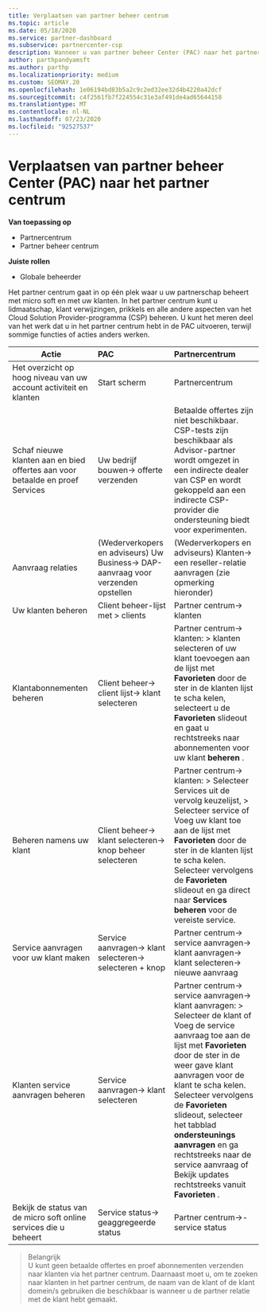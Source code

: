 ```yaml
---
title: Verplaatsen van partner beheer centrum
ms.topic: article
ms.date: 05/18/2020
ms.service: partner-dashboard
ms.subservice: partnercenter-csp
description: Wanneer u van partner beheer Center (PAC) naar het partner centrum gaat, leert u hoe u het CSP-programma lidmaatschap, klant verwijzingen, prikkels en meer kunt beheren.
author: parthpandyamsft
ms.author: parthp
ms.localizationpriority: medium
ms.custom: SEOMAY.20
ms.openlocfilehash: 1e06194bd83b5a2c9c2ed32ee32d4b4220a42dcf
ms.sourcegitcommit: c4f2561fb7f224554c31e3af491de4ad65644158
ms.translationtype: MT
ms.contentlocale: nl-NL
ms.lasthandoff: 07/23/2020
ms.locfileid: "92527537"
---
```

# <a name="moving-from-partner-admin-center-pac-to-the-partner-center"></a>Verplaatsen van partner beheer Center (PAC) naar het partner centrum

**Van toepassing op**
- Partnercentrum
- Partner beheer centrum

**Juiste rollen**
- Globale beheerder

Het partner centrum gaat in op één plek waar u uw partnerschap beheert met micro soft en met uw klanten. In het partner centrum kunt u lidmaatschap, klant verwijzingen, prikkels en alle andere aspecten van het Cloud Solution Provider-programma (CSP) beheren. U kunt het meren deel van het werk dat u in het partner centrum hebt in de PAC uitvoeren, terwijl sommige functies of acties anders werken.


|**Actie**   |**PAC**   |**Partnercentrum**   |
|--------------|:--------------|:---------------|
|Het overzicht op hoog niveau van uw account activiteit en klanten|Start scherm|Partnercentrum|
|Schaf nieuwe klanten aan en bied offertes aan voor betaalde en proef Services|Uw bedrijf bouwen-> offerte verzenden|Betaalde offertes zijn niet beschikbaar. CSP-tests zijn beschikbaar als Advisor-partner wordt omgezet in een indirecte dealer van CSP en wordt gekoppeld aan een indirecte CSP-provider die ondersteuning biedt voor experimenten. |
|Aanvraag relaties|(Wederverkopers en adviseurs) Uw Business-> DAP-aanvraag voor verzenden opstellen|(Wederverkopers en adviseurs) Klanten-> een reseller-relatie aanvragen (zie opmerking hieronder)|
|Uw klanten beheren|Client beheer-lijst met > clients|Partner centrum-> klanten|
|Klantabonnementen beheren|Client beheer-> client lijst-> klant selecteren|Partner centrum-> klanten: > klanten selecteren of uw klant toevoegen aan de lijst met **Favorieten** door de ster in de klanten lijst te scha kelen, selecteert u de **Favorieten** slideout en gaat u rechtstreeks naar abonnementen voor uw klant **beheren** .|
|Beheren namens uw klant|Client beheer-> klant selecteren-> knop beheer selecteren|Partner centrum-> klanten: > Selecteer Services uit de vervolg keuzelijst, > Selecteer service of Voeg uw klant toe aan de lijst met **Favorieten** door de ster in de klanten lijst te scha kelen. Selecteer vervolgens de **Favorieten** slideout en ga direct naar **Services beheren** voor de vereiste service.|
|Service aanvragen voor uw klant maken|Service aanvragen-> klant selecteren-> selecteren + knop | Partner centrum-> service aanvragen-> klant aanvragen-> klant selecteren-> nieuwe aanvraag|
|Klanten service aanvragen beheren| Service aanvragen-> klant selecteren|Partner centrum-> service aanvragen-> klant aanvragen: > Selecteer de klant of Voeg de service aanvraag toe aan de lijst met **Favorieten** door de ster in de weer gave klant aanvragen voor de klant te scha kelen. Selecteer vervolgens de **Favorieten** slideout, selecteer het tabblad **ondersteunings aanvragen** en ga rechtstreeks naar de service aanvraag of Bekijk updates rechtstreeks vanuit **Favorieten** .|
|Bekijk de status van de micro soft online services die u beheert|Service status-> geaggregeerde status|Partner centrum->-service status|

>Belangrijk<br>
U kunt geen betaalde offertes en proef abonnementen verzenden naar klanten via het partner centrum. Daarnaast moet u, om te zoeken naar klanten in het partner centrum, de naam van de klant of de klant domein/s gebruiken die beschikbaar is wanneer u de partner relatie met de klant hebt gemaakt.
